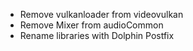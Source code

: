 * Remove vulkanloader from videovulkan
* Remove Mixer from audioCommon
* Rename libraries with Dolphin Postfix
